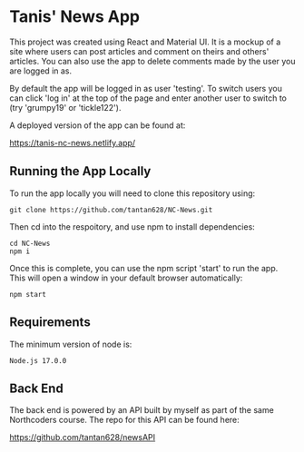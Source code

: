 # Tanis' News App

This project was created using React and Material UI. It is a mockup of a site where users can post articles and comment on theirs and others' articles. You can also use the app to delete comments made by the user you are logged in as. 

By default the app will be logged in as user 'testing'. To switch users you can click 'log in' at the top of the page and enter another user to switch to (try 'grumpy19' or 'tickle122').

A deployed version of the app can be found at:

https://tanis-nc-news.netlify.app/

## Running the App Locally

To run the app locally you will need to clone this repository using:

```
git clone https://github.com/tantan628/NC-News.git
```

Then cd into the respoitory, and use npm to install dependencies:

```
cd NC-News
npm i
```

Once this is complete, you can use the npm script 'start' to run the app. This will open a window in your default browser automatically:

```
npm start
```

## Requirements

The minimum version of node is:

``
Node.js 17.0.0
``

## Back End

The back end is powered by an API built by myself as part of the same Northcoders course. The repo for this API can be found here:

https://github.com/tantan628/newsAPI
